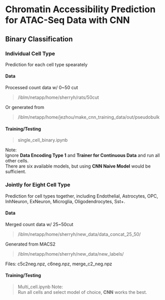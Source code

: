 # Chromatin Accessibility Prediction for ATAC-Seq Data with CNN
## Binary Classification
### Individual Cell Type
Prediction for each cell type spearately
#### Data
Processed count data w/ 0~50 cut
> /iblm/netapp/home/sherryh/rats/50cut

Or generated from
> /iblm/netapp/home/jezhou/make_cnn_training_data/out/pseudobulk

#### Training/Testing
> single_cell_binary.ipynb

Note: <br>
Ignore **Data Encoding Type 1** and **Trainer for Continuous Data** and run all other cells. <br>
There are six available models, but using **CNN Naive Model** would be sufficient.

### Jointly for Eight Cell Type
Prediction for cell types together, including Endothelial, Astrocytes, OPC, InhNeuron, ExNeuron, Microglia, Oligodendrocytes, Sst+.

#### Data
Merged count data w/ 25~50cut
> /iblm/netapp/home/sherryh/new_data/data_concat_25_50/

Generated from MACS2
> /iblm/netapp/home/sherryh/new_data/new_labels/

Files: c5c2neg.npz, c6neg.npz, merge_c2_neg.npz

#### Training/Testing
> Multi_cell.ipynb
Note: <br>
Run all cells and select model of choice, **CNN** works the best. 
